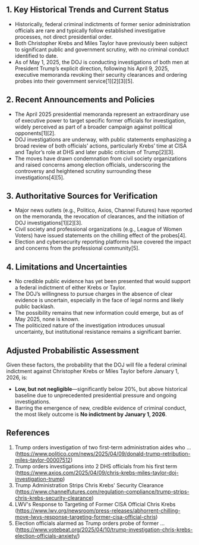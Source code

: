 ## 1. Key Historical Trends and Current Status

- Historically, federal criminal indictments of former senior administration officials are rare and typically follow established investigative processes, not direct presidential order.
- Both Christopher Krebs and Miles Taylor have previously been subject to significant public and government scrutiny, with no criminal conduct identified to date.
- As of May 1, 2025, the DOJ is conducting investigations of both men at President Trump’s explicit direction, following his April 9, 2025, executive memoranda revoking their security clearances and ordering probes into their government service[1][2][3][5].

## 2. Recent Announcements and Policies

- The April 2025 presidential memoranda represent an extraordinary use of executive power to target specific former officials for investigation, widely perceived as part of a broader campaign against political opponents[1][2].
- DOJ investigations are underway, with public statements emphasizing a broad review of both officials’ actions, particularly Krebs’ time at CISA and Taylor’s role at DHS and later public criticism of Trump[2][3].
- The moves have drawn condemnation from civil society organizations and raised concerns among election officials, underscoring the controversy and heightened scrutiny surrounding these investigations[4][5].

## 3. Authoritative Sources for Verification

- Major news outlets (e.g., Politico, Axios, Channel Futures) have reported on the memoranda, the revocation of clearances, and the initiation of DOJ investigations[1][2][3].
- Civil society and professional organizations (e.g., League of Women Voters) have issued statements on the chilling effect of the probes[4].
- Election and cybersecurity reporting platforms have covered the impact and concerns from the professional community[5].

## 4. Limitations and Uncertainties

- No credible public evidence has yet been presented that would support a federal indictment of either Krebs or Taylor.
- The DOJ’s willingness to pursue charges in the absence of clear evidence is uncertain, especially in the face of legal norms and likely public backlash.
- The possibility remains that new information could emerge, but as of May 2025, none is known.
- The politicized nature of the investigation introduces unusual uncertainty, but institutional resistance remains a significant barrier.

## Adjusted Probabilistic Assessment

Given these factors, the probability that the DOJ will file a federal criminal indictment against Christopher Krebs or Miles Taylor before January 1, 2026, is:
- **Low, but not negligible**—significantly below 20%, but above historical baseline due to unprecedented presidential pressure and ongoing investigations.
- Barring the emergence of new, credible evidence of criminal conduct, the most likely outcome is **No indictment by January 1, 2026**.

## References

1. Trump orders investigation of two first-term administration aides who ... (https://www.politico.com/news/2025/04/09/donald-trump-retribution-miles-taylor-00007512)
2. Trump orders investigations into 2 DHS officials from his first term (https://www.axios.com/2025/04/09/chris-krebs-miles-taylor-doj-investigation-trump)
3. Trump Administration Strips Chris Krebs' Security Clearance (https://www.channelfutures.com/regulation-compliance/trump-strips-chris-krebs-security-clearance)
4. LWV's Response to Targeting of Former CISA Official Chris Krebs (https://www.lwv.org/newsroom/press-releases/abhorrent-chilling-move-lwvs-response-targeting-former-cisa-official-chris)
5. Election officials alarmed as Trump orders probe of former ... (https://www.votebeat.org/2025/04/10/trump-investigation-chris-krebs-election-officials-anxiety/)